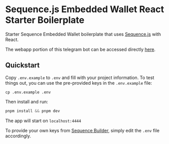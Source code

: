 # Sequence.js Embedded Wallet React Starter Boilerplate

Starter Sequence Embedded Wallet boilerplate that uses [Sequence.js](https://github.com/0xsequence/sequence.js) with React.

The webapp portion of this telegram bot can be accessed directly [here](https://telegram-sequencejs-react-boilerplate.sequence-demos.xyz).

## Quickstart

Copy `.env.example` to `.env` and fill with your project information. To test things out, you can use the pre-provided keys in the `.env.example` file:

```
cp .env.example .env
```

Then install and run:

```js
pnpm install && pnpm dev
```

The app will start on `localhost:4444`

To provide your own keys from [Sequence Builder](https://sequence.build/), simply edit the `.env` file accordingly.
